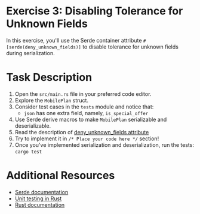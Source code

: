 # Exercise 3: Disabling Tolerance for Unknown Fields

In this exercise, you'll use the Serde container attribute `#[serde(deny_unknown_fields)]` to disable tolerance for unknown fields during serialization.

# Task Description

1. Open the `src/main.rs` file in your preferred code editor.
2. Explore the `MobilePlan` struct.
3. Consider test cases in the `tests` module and notice that:
   - `json` has one extra field, namely, `is_special_offer`
4. Use Serde derive macros to make `MobilePlan` serializable and deserializable.
5. Read the description of [deny_unknown_fields attribute](https://serde.rs/container-attrs.html#deny_unknown_fields)
5. Try to implement it in `/* Place your code here */` section!
6. Once you've implemented serialization and deserialization, run the tests: `cargo test`

# Additional Resources

* [Serde documentation](https://serde.rs/)
* [Unit testing in Rust](https://doc.rust-lang.org/rust-by-example/testing/unit_testing.html)
* [Rust documentation](https://www.rust-lang.org/learn)

